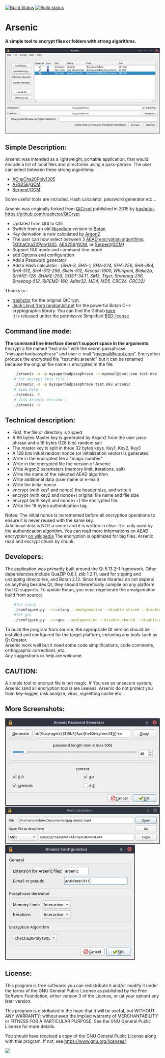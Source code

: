 [![Build Status](https://travis-ci.org/Antidote1911/Arsenic.svg?branch=master)](https://travis-ci.org/Antidote1911/Arsenic)
[![Build status](https://ci.appveyor.com/api/projects/status/eid3dqq4c28u7sf4?svg=true)](https://ci.appveyor.com/project/Antidote1911/arsenic)

# Arsenic
**A simple tool to encrypt files or folders with strong algorithms.**


<img src='screenshots/main.png'/>

## Simple Description: ##
Arsenic was intended as a lightweight, portable application, that would encode a list of local files and directories using a pass-phrase. The user can select between three strong algorithms:
- [XChaCha20Poly1305](https://botan.randombit.net/handbook/api_ref/cipher_modes.html#chacha20poly1305)
- [AES256](https://en.wikipedia.org/wiki/Advanced_Encryption_Standard)/[GCM](https://en.wikipedia.org/wiki/Galois/Counter_Mode)
- [Serpent](https://en.wikipedia.org/wiki/Serpent_(cipher))/[GCM](https://en.wikipedia.org/wiki/Galois/Counter_Mode)

Some useful tools are included. Hash calculator, password generator etc...

Arsenic was originally forked from [QtCrypt](https://github.com/trashctor/QtCrypt) published in 2015 by [trashctor](https://github.com/trashctor).<br>
https://github.com/trashctor/QtCrypt<br>

- Updated from Qt4 to Qt5
- Switch from an old [libsodium](https://github.com/jedisct1/libsodium "Strong cryptographic library") version to [Botan](https://botan.randombit.net/ "Strong cryptographic library").
- Key derivation is now calculated by [Argon2](https://en.wikipedia.org/wiki/Argon2)
- The user can now select between 3 [AEAD encryption algorithms](https://en.wikipedia.org/wiki/Authenticated_encryption).
([XChaCha20Poly1305](https://botan.randombit.net/handbook/api_ref/cipher_modes.html#chacha20poly1305), [AES256](https://en.wikipedia.org/wiki/Advanced_Encryption_Standard)/[GCM](https://en.wikipedia.org/wiki/Galois/Counter_Mode), or [Serpent](https://en.wikipedia.org/wiki/Serpent_(cipher))/[GCM](https://en.wikipedia.org/wiki/Galois/Counter_Mode))
- Support GUI mode and command-line mode
- add Options and configuration
- Add a Password generator
- Add a Hash calculator :
<em>(SHA-3, SHA-1, SHA-224, SHA-256, SHA-384, SHA-512, SHA-512-256, Skein-512, Keccak-1600, Whirlpool, Blake2b, SHAKE-128, SHAKE-256, GOST-34.11, SM3, Tiger, Streebog-256, Streebog-512, RIPEMD-160, Adler32, MD4, MD5, CRC24, CRC32)</em>

Thanks to :
- [trashctor](https://github.com/trashctor) for the original QtCrypt.
- [Jack Lloyd from randombit.net](https://botan.randombit.net) for the powerful Botan C++ cryptographic library. You can find the Github [here](https://github.com/randombit/botan).<br>
It is released under the permissive Simplified [BSD license](https://botan.randombit.net/license.txt)

## Command line mode: ##
**The command line interface doesn't support space in the arguments.**
Encrypt a file named "test.mkv" with the secret passphrase "mysuperbadpassphrase" and user e-mail "myemail@cool.com". Encryption produce the encrypted file "test.mkv.arsenic" but it can be renamed because the original file name is encrypted in the file.

```bash
    ./arsenic -e -p mysuperbadpassphrase -n myemail@cool.com test.mkv
    # For decrypt this file :
    ./arsenic -d -p mysuperbadpassphrase test.mkv.arsenic
    # View help :
    ./arsenic -h
    # View Arsenic version :
    ./arsenic -v
```

## Technical description: ##
- First, the file or directory is zipped
- A 96 bytes Master key is generated by Argon2 from the user pass-phrase and a 16 bytes (128 bits) random salt
- The master key is split in three 32 bytes keys. Key1, Key2, Key3
- A 128 bits initial random nonce (or initialization vector) is generated
- Write in the encrypted file a "magic number"
- Write in the encrypted file the version of Arsenic
- Write Argon2 parameters (memory limit, iterations, salt)
- Write the name of the selected AEAD algorithm
- Write additional data (user name or e-mail)
- Write the initial nonce
- encrypt (with key1 and nonce) the header size, and write it
- encrypt (with key2 and nonce+) original file name and file size
- encrypt (with key3 and nonce++) the encrypted file.
- Write the 16 bytes authentication tag.

Notes:
The initial nonce is incremented before all encryption operations to ensure it is never reused with the same key.<br>
Additional data is NOT a secret and it is written in clear. It is only used by the authentication algorithm. You can read more informations
on AEAD encryption [on wikipedia](https://en.wikipedia.org/wiki/Authenticated_encryption)
The encryption is optimized for big files. Arsenic read and encrypt chunk by chunk.

## Developers: ##
The application was primarily built around the Qt 5.13.2-1 framework. Other dependencies include QuaZIP 0.8.1, zlib 1.2.11, used for zipping and unzipping directories, and Botan 2.12. Since these libraries do not depend on anything besides Qt, they should theoretically compile on any platform that Qt supports.
To update Botan, you must regenerate the amalgamation build from source:

```bash
    #for clang
    ./configure.py --cc=clang --amalgamation --disable-shared --disable-modules=pkcs11
    #for gcc
    ./configure.py --cc=gcc --amalgamation --disable-shared --disable-modules=pkcs11
```

To build the program from source, the appropriate Qt version should be installed and configured for the target platform, including any tools such as Qt Creator.<br>
Arsenic work well but it need some code simplifications, code comments, orthographic corrections ,etc.<br> Any suggestions or help are welcome.

## CAUTION: ##
A simple tool to encrypt file is not magic. If You use an unsecure system, Arsenic (and all encryption tools) are useless. Arsenic do not protect you from key-logger, disk analyze, virus, vignetting cache etc...

## More Screenshots: ##

<img src='screenshots/pass_generator.png'/>
<img src='screenshots/hash.png'/>
<img src='screenshots/config.png'/>

## License: ##
This program is free software: you can redistribute it and/or modify
it under the terms of the GNU General Public License as published by
the Free Software Foundation, either version 3 of the License, or
(at your option) any later version.

This program is distributed in the hope that it will be useful,
but WITHOUT ANY WARRANTY; without even the implied warranty of
MERCHANTABILITY or FITNESS FOR A PARTICULAR PURPOSE.  See the
GNU General Public License for more details.

You should have received a copy of the GNU General Public License
along with this program.  If not, see <https://www.gnu.org/licenses/>.

<img src='https://www.gnu.org/graphics/gplv3-with-text-136x68.png'/>
